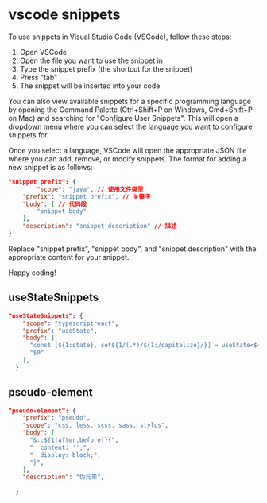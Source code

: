 # vscode snippets

To use snippets in Visual Studio Code (VSCode), follow these steps:

1. Open VSCode
2. Open the file you want to use the snippet in
3. Type the snippet prefix (the shortcut for the snippet)
4. Press "tab"
5. The snippet will be inserted into your code

You can also view available snippets for a specific programming language by opening the Command Palette (Ctrl+Shift+P on Windows, Cmd+Shift+P on Mac) and searching for "Configure User Snippets". This will open a dropdown menu where you can select the language you want to configure snippets for.

Once you select a language, VSCode will open the appropriate JSON file where you can add, remove, or modify snippets. The format for adding a new snippet is as follows:

```json
"snippet prefix": {
		"scope": "java", // 使用文件类型
    "prefix": "snippet prefix", // 关键字
    "body": [ // 代码段
        "snippet body"
    ],
    "description": "snippet description" // 描述
}

```

Replace "snippet prefix", "snippet body", and "snippet description" with the appropriate content for your snippet.

Happy coding!

## useStateSnippets

```json
"useStateSnippets": {
    "scope": "typescriptreact",
    "prefix": "useState",
    "body": [
      "const [${1:state}, set${1/(.*)/${1:/capitalize}/}] = useState<${2:string}>(${3:initialState});",
      "$0"
    ],
  }
```

## pseudo-element

```json
"pseudo-element": {
    "prefix": "pseudo",
    "scope": "css, less, scss, sass, stylus",
    "body": [
      "&::${1|after,before|}{",
      "  content: '';",
      "  display: block;",
      "}",
    ],
    "description": "伪元素",
    
  }
```